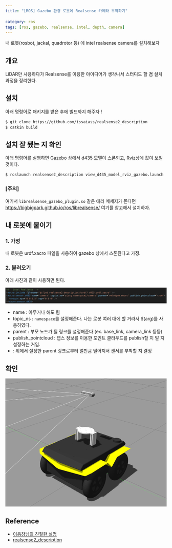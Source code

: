 ```yaml
---
title: "[ROS] Gazebo 환경 로봇에 Realsense 카메라 부착하기"

category: ros
tags: [ros, gazebo, realsense, intel, depth, camera]
---
```


내 로봇(rosbot, jackal, quadrotor 등) 에 intel realsense camera를 설치해보자 <br/>



## 개요

LiDAR만 사용하다가 Realsense를 이용한 아이디어가 생각나서 스터디도 할 겸 설치 과정을 정리한다.


## 설치

아래 명령어로 패키지를 받은 후에 빌드까지 해주자 !

~~~bash
$ git clone https://github.com/issaiass/realsense2_description
$ catkin build
~~~

## 설치 잘 됐는 지 확인

아래 명령어를 실행하면 Gazebo 상에서 d435 모델이 스폰되고, Rviz상에 값이 보일 것이다. <br/>

~~~bash
$ roslaunch realsense2_description view_d435_model_rviz_gazebo.launch
~~~


### [주의]

여기서 `librealsense_gazebo_plugin.so` 같은 에러 메세지가 뜬다면
https://bigbigpark.github.io/ros/librealsense/ 여기를 참고해서 설치하자. <br/>

## 내 로봇에 붙이기

### 1. 가정

내 로봇은 urdf.xacro 파일을 사용하여 gazebo 상에서 스폰된다고 가정.

### 2. 불러오기

아래 사진과 같이 사용하면 된다.

![](/assets/img/ros/2023-01-11/Selection_000.png)

* name : 아무거나 해도 됨
* topic_ns : `namespace`를 설정해준다. 나는 로봇 여러 대에 할 거라서 $(arg)를 사용하였다.
* parent : 부모 노드가 될 링크를 설정해준다 (ex. base_link, camera_link 등등)
* publish_pointcloud : 뎁스 정보를 이용한 포인트 클라우드를 publish할 지 말 지 설정하는 거임.
* <origin> : 위에서 설정한 parent 링크로부터 얼만큼 떨어져서 센서를 부착할 지 결정

## 확인

![](/assets/img/ros/2023-01-11/Selection_001.png)

## Reference
* [이응창님의 친절한 설명](https://github.com/engcang)
* [realsense2_description](https://github.com/issaiass/realsense2_description)